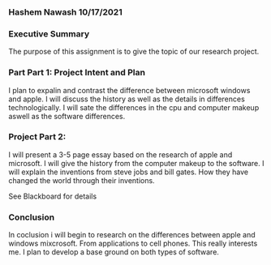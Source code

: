 ### Hashem Nawash 10/17/2021

### Executive Summary
The purpose of this assignment is to give the topic of our research project. 



### Part Part 1: Project Intent and Plan

I plan to expalin and contrast the difference between microsoft windows and apple. I will discuss the history as well as the details in differences technologically. I will sate the differences in the cpu and computer makeup aswell as the software differences.

### Project Part 2:
I will present a 3-5 page essay based on the research of apple and microsoft. I will give the history from the computer makeup to the software. I will explain the inventions from steve jobs and bill gates. How they have changed the world through their inventions. 

See Blackboard for details

### Conclusion

In coclusion i will begin to research on the differences between apple and windows mixcrosoft. From applications to cell phones. This really interests me. I plan to develop a base ground on both types of software.

